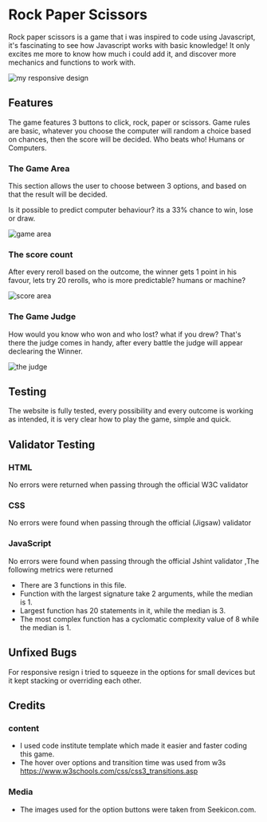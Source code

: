 # Rock Paper Scissors
Rock paper scissors is a game that i was inspired to code using Javascript, it's fascinating to see how Javascript works with basic knowledge! It only excites me more to know how much i could add it, and discover more mechanics and functions to work with.

![my responsive design](assets/images/responsive.png)

## Features
The game features 3 buttons to click, rock, paper or scissors. Game rules are basic, whatever you choose the computer will random a choice based on chances, then the score will be decided. Who beats who! Humans or Computers.

### The Game Area

This section allows the user to choose between 3 options, and based on that the result will be decided.

Is it possible to predict computer behaviour? its a 33% chance to win, lose or draw.

![game area](assets/images/game%20area1.png)

### The score count

After every reroll based on the outcome, the winner gets 1 point in his favour, lets try 20 rerolls, who is more predictable? humans or machine?

![score area](assets/images/decision.png)

### The Game Judge

How would you know who won and who lost? what if you drew? That's there the judge comes in handy, after every battle the judge will appear declearing the Winner. 

![the judge](assets/images/judge.png)

## Testing
The website is fully tested, every possibility and every outcome is working as intended, it is very clear how to play the game, simple and quick.

## Validator Testing

### HTML
No errors were returned when passing through the official W3C validator

### CSS 
No errors were found when passing through the official (Jigsaw) validator

### JavaScript
No errors were found when passing through the official Jshint validator ,The following metrics were returned
- There are 3 functions in this file.
- Function with the largest signature take 2 arguments, while the median is 1.
- Largest function has 20 statements in it, while the median is 3.
- The most complex function has a cyclomatic complexity value of 8 while the median is 1.

## Unfixed Bugs

For responsive resign i tried to squeeze in the options for small devices but it kept stacking or overriding each other.

## Credits

### content
- I used code institute template which made it easier and faster coding this game.
- The hover over options and transition time was used from w3s https://www.w3schools.com/css/css3_transitions.asp
### Media
- The images used for the option buttons were taken from Seekicon.com.
